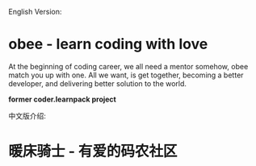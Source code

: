 English Version:

# obee - learn coding with love #

At the beginning of coding career, we all need a mentor somehow, obee match you up with one. All we want, is get together, becoming a better developer, and delivering better solution to the world.

__former coder.learnpack project__

中文版介绍:

# 暖床骑士 - 有爱的码农社区
